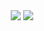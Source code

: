

<!--

## Hi there 👋


**WOWND/WOWND** is a ✨ _special_ ✨ repository because its `README.md` (this file) appears on your GitHub profile.

Here are some ideas to get you started:

- 🔭 I’m currently working on ...
- 🌱 I’m currently learning ...
- 👯 I’m looking to collaborate on ...
- 🤔 I’m looking for help with ...
- 💬 Ask me about ...
- 📫 How to reach me: ...
- 😄 Pronouns: ...
- ⚡ Fun fact: ...

![WOWND's GitHub stats](https://github-readme-stats.vercel.app/api?username=WOWND&show_icons=true&theme=merko)
-->
<div align="center">
  <img src="https://github-readme-stats.vercel.app/api/top-langs/?username=WOWND&layout=compact&theme=dark" />
  <a href="https://solved.ac/gabriel0910/">
    <img src="http://mazassumnida.wtf/api/v2/generate_badge?boj=gabriel0910" />
  </a>
</div>
